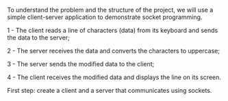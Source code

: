 

To understand the problem and the structure of the project, we will use a simple client-server 
application to demonstrate socket programming.

1 - The client reads a line of characters (data) from its keyboard and sends the data to
the server;

2 - The server receives the data and converts the characters to uppercase;

3 - The server sends the modified data to the client;

4 - The client receives the modified data and displays the line on its screen.

First step: create a client and a server that communicates using sockets.
       
       
